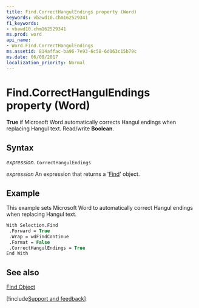 ```yaml
---
title: Find.CorrectHangulEndings property (Word)
keywords: vbawd10.chm162529341
f1_keywords:
- vbawd10.chm162529341
ms.prod: word
api_name:
- Word.Find.CorrectHangulEndings
ms.assetid: 814affac-ba96-7e93-6c58-6d063c15b79c
ms.date: 06/08/2017
localization_priority: Normal
---
```



# Find.CorrectHangulEndings property (Word)

 **True** if Microsoft Word automatically corrects Hangul endings when replacing Hangul text. Read/write **Boolean**.


## Syntax

_expression_. `CorrectHangulEndings`

 _expression_ An expression that returns a '[Find](Word.Find.md)' object.


## Example

This example sets Microsoft Word to automatically correct Hangul endings when replacing Hangul text.


```vb
With Selection.Find 
 .Forward = True 
 .Wrap = wdFindContinue 
 .Format = False 
 .CorrectHangulEndings = True 
End With
```


## See also


[Find Object](Word.Find.md)

[!include[Support and feedback](~/includes/feedback-boilerplate.md)]